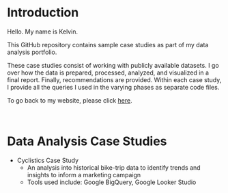 # Introduction

Hello. My name is Kelvin.

This GitHub repository contains sample case studies as part of my data analysis portfolio.

These case studies consist of working with publicly available datasets. I go over how the data is prepared, processed, analyzed, and visualized in a final report. Finally, recommendations are provided. Within each case study, I provide all the queries I used in the varying phases as separate code files.

To go back to my website, please click [here](https://kelvinchen.me). 

<br>

# Data Analysis Case Studies

* Cyclistics Case Study
    * An analysis into historical bike-trip data to identify trends and insights to inform a marketing campaign
    * Tools used include: Google BigQuery, Google Looker Studio
